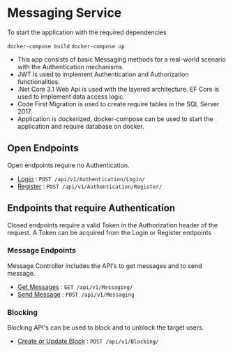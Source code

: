 # Messaging Service

To start the application with the required dependencies

`docker-compose build`
`docker-compose up`

- This app consists of basic Messaging methods for a real-world scenario with the Authentication mechanisms.  
- JWT is used to implement Authentication and Authorization functionalities.
- .Net Core 3.1 Web Api is used with the layered architecture. EF Core is used to implement data access logic. 
- Code First Migration is used to create require tables in the SQL Server 2017. 
- Application is dockerized, docker-compose can be used to start the application and require database on docker.

## Open Endpoints

Open endpoints require no Authentication.

* [Login](login.md) : `POST /api/v1/Authentication/Login/`
* [Register](register.md) : `POST /api/v1/Authentication/Register/`

## Endpoints that require Authentication

Closed endpoints require a valid Token in the Authorization header of the
request. A Token can be acquired from the Login or Register endpoints

### Message Endpoints

Message Controller includes the API's to get messages and to send message. 

* [Get Messages](messaging/get.md) : `GET /api/v1/Messaging/`
* [Send Message](user/post.md) : `POST /api/v1/Messaging`

### Blocking

Blocking API's can be used to block and to unblock the target users. 

* [Create or Update Block](blocking/post.md) : `POST /api/v1/Blocking/`